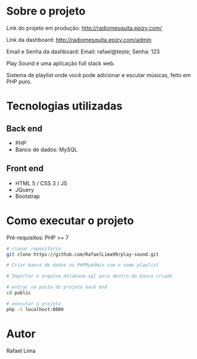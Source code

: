 # Sobre o projeto

Link do projeto em produção: http://radiomesquita.epizy.com/

Link da dashboard: http://radiomesquita.epizy.com/admin

Email e Senha da dashboard: Email: rafael@teste; Senha: 123
              

Play Sound é uma aplicação full stack web.

Sistema de playlist onde você pode adicionar e escutar músicas, feito em PHP puro.

# Tecnologias utilizadas
## Back end
- PHP
- Banco de dados: MySQL
## Front end
- HTML 5 / CSS 3 / JS 
- JQuery
- Bootstrap
# Como executar o projeto
Pré-requisitos: PHP >= 7

```bash
# clonar repositório
git clone https://github.com/RafaelLima99/play-sound.git

# Criar banco de dados no PHPMyAdmin com o nome playlist

# Importar o arquivo database.sql para dentro do banco criado

# entrar na pasta do projeto back end
cd public

# executar o projeto
php -S localhost:8080
```
# Autor
Rafael Lima


